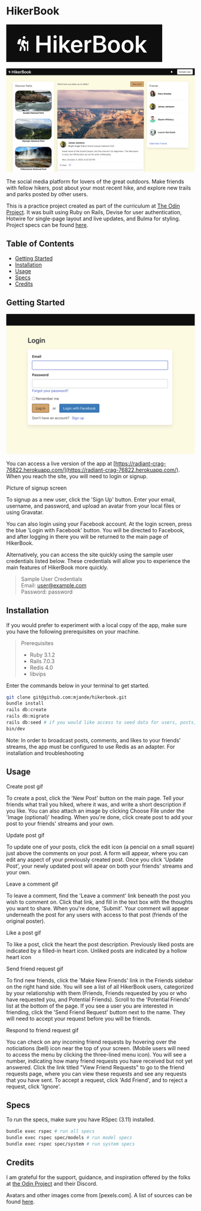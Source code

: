 # HikerBook

![HikerBook Logo](/app/assets/images/logo.png)

![Home Page](/app/assets/images/home_page.png)

The social media platform for lovers of the great outdoors. Make friends with fellow hikers, post about your most recent hike, and explore new trails and parks posted by other users.

This is a practice project created as part of the curriculum at [The Odin Project](theodinproject.com). It was built using Ruby on Rails, Devise for user authentication, Hotwire for single-page layout and live updates, and Bulma for styling. Project specs can be found [here](https://www.theodinproject.com/lessons/ruby-on-rails-rails-final-project).

## Table of Contents

- [Getting Started](#getting-started)
- [Installation](#installation)
- [Usage](#usage)
- [Specs](#specs)
- [Credits](#credits)

## Getting Started

![Login Page](/app/assets/images/login.png)

You can access a live version of the app at [https://radiant-crag-76822.herokuapp.com/](https://radiant-crag-76822.herokuapp.com/). When you reach the site, you will need to login or signup.

Picture of signup screen

To signup as a new user, click the 'Sign Up' button. Enter your email, username, and password, and upload an avatar from your local files or using Gravatar.

You can also login using your Facebook account. At the login screen, press the blue 'Login with Facebook' button. You will be directed to Facebook, and after logging in there you will be returned to the main page of HikerBook.

Alternatively, you can access the site quickly using the sample user credentials listed below. These credentials will allow you to experience the main features of HikerBook more quickly.

> Sample User Credentials  
> Email: user@example.com  
> Password: password  

## Installation

If you would prefer to experiment with a local copy of the app, make sure you have the following prerequisites on your machine.

> Prerequisites  
> - Ruby 3.1.2
> - Rails 7.0.3  
> - Redis 4.0  
> - libvips  

Enter the commands below in your terminal to get started.

```sh
git clone git@github.com:mjande/hikerbook.git  
bundle install  
rails db:create  
rails db:migrate  
rails db:seed # if you would like access to seed data for users, posts, and comments
bin/dev
```

Note: In order to broadcast posts, comments, and likes to your friends' streams, the app must be configured to use Redis as an adapter. For installation and troubleshooting 

## Usage

Create post gif

To create a post, click the 'New Post' button on the main page. Tell your friends what trail you hiked, where it was, and write a short description if you like. You can also attach an image by clicking Choose File under the 'Image (optional)' heading. When you're done, click create post to add your post to your friends' streams and your own.

Update post gif

To update one of your posts, click the edit icon (a pencial on a small square) just above the comments on your post. A form will appear, where you can edit any aspect of your previously created post. Once you click 'Update Post', your newly updated post will apear on both your friends' streams and your own.

Leave a comment gif

To leave a comment, find the 'Leave a comment' link beneath the post you wish to comment on. Click that link, and fill in the text box with the thoughts you want to share. When you're done, 'Submit'. Your comment will appear underneath the post for any users with access to that post (friends of the original poster).

Like a post gif

To like a post, click the heart the post description. Previously liked posts are indicated by a filled-in heart icon. Unliked posts are indicated by a hollow heart icon

Send friend request gif

To find new friends, click the 'Make New Friends' link in the Friends sidebar on the right hand side. You will see a list of all HikerBook users, categorized by your relationship with them (Friends, Friends requested by you or who have requested you, and Potential Friends). Scroll to the 'Potential Friends' list at the bottom of the page. If you see a user you are interested in friending, click the 'Send Friend Request' buttom next to the name. They will need to accept your request before you will be friends.

Respond to friend request gif

You can check on any incoming friend requests by hovering over the noticiations (bell) icon near the top of your screen. (Mobile users will need to access the menu by clicking the three-lined menu icon). You will see a number, indicating how many friend requests you have received but not yet answered. Click the link titled "View Friend Requests" to go to the friend requests page, where you can view these requests and see any requests that you have sent. To accept a request, click 'Add Friend', and to reject a request, click 'Ignore'.

## Specs

To run the specs, make sure you have RSpec (3.11) installed.

```sh
bundle exec rspec # run all specs
bundle exec rspec spec/models # run model specs
bundle exec rspec spec/system # run system specs
```

## Credits

I am grateful for the support, guidance, and inspiration offered by the folks at [the Odin Project](theodinproject.com) and their Discord.

Avatars and other images come from [pexels.com]. A list of sources can be found [here](image_sources.txt).
